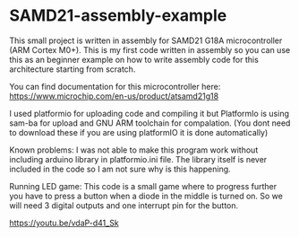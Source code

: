 # SAMD21-assembly-example
This small project is written in assembly for SAMD21 G18A microcontroller (ARM Cortex M0+). This is my first code written in assembly so you can use this as an beginner example on how to write assembly code for this architecture starting from scratch. 

You can find documentation for this microcontroller here: https://www.microchip.com/en-us/product/atsamd21g18

I used platformio for uploading code and compiling it but PlatformIo is using sam-ba for upload and GNU ARM toolchain for compalation. (You dont need to download these if you are using platformIO it is done automatically)

Known problems:
I was not able to make this program work without including arduino library in platformio.ini file. The library itself is never included in the code so I am not sure why is this happening.

Running LED game:
This code is a small game where to progress further you have to press a button when a diode in the middle is turned on. So we will need 3 digital outputs and one interrupt pin for the button.

https://youtu.be/vdaP-d41_Sk

